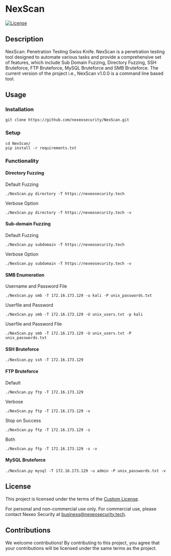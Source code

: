 # NexScan

[![License](https://img.shields.io/badge/license-Custom%20License-blue.svg)](./LICENSE)

## Description

NexScan: Penetration Testing Swiss Knife.
NexScan is a penetration testing tool designed to automate various tasks and provide a comprehensive set of features, which include Sub Domain Fuzzing, Directory Fuzzing, SSH Bruteforce, FTP Bruteforce, MySQL Bruteforce and SMB Bruteforce. The current version of the project i.e., NexScan v1.0.0 is a command line based tool.

## Usage

### Installation
```
git clone https://github.com/nexeosecurity/NexScan.git
```

### Setup
```
cd NexScan/
pip install -r requirements.txt
```


### Functionality

#### Directory Fuzzing
Default Fuzzing
```
./NexScan.py directory -T https://nexeosecurity.tech
```
Verbose Option
```
./NexScan.py directory -T https://nexeosecurity.tech -v
```

#### Sub-domain Fuzzing
Default Fuzzing
```
./NexScan.py subdomain -T https://nexeosecurity.tech
```
Verbose Option
```
./NexScan.py subdomain -T https://nexeosecurity.tech -v
```

#### SMB Enumeration
Username and Password File
```
./NexScan.py smb -T 172.16.173.129 -u kali -P unix_passwords.txt
```
Userfile and Password
```
./NexScan.py smb -T 172.16.173.129 -U unix_users.txt -p kali
```
Userfile and Password File
```
./NexScan.py smb -T 172.16.173.129 -U unix_users.txt -P unix_passwords.txt
```

#### SSH Bruteforce
```
./NexScan.py ssh -T 172.16.173.129
```

#### FTP Bruteforce
Default
```
./NexScan.py ftp -T 172.16.173.129
```
Verbose
```
./NexScan.py ftp -T 172.16.173.129 -v
```
Stop on Success
```
./NexScan.py ftp -T 172.16.173.129 -s
```
Both
```
./NexScan.py ftp -T 172.16.173.129 -s -v
```

#### MySQL Bruteforce
```
./NexScan.py mysql -T 172.16.173.129 -u admin -P unix_passwords.txt -v
```

## License

This project is licensed under the terms of the [Custom License](./LICENSE).

For personal and non-commercial use only. For commercial use, please contact Nexeo Security at business@nexeosecurity.tech.

## Contributions

We welcome contributions! By contributing to this project, you agree that your contributions will be licensed under the same terms as the project.
